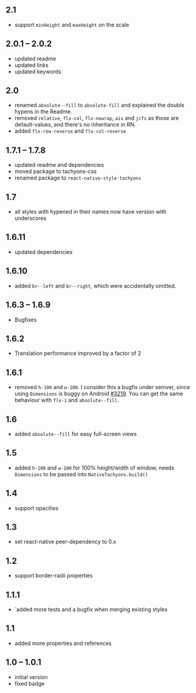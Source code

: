 ## 2.1
* support `minHeight` and `maxHeight` on the scale

## 2.0.1 – 2.0.2
* updated readme
* updated links
* updated keywords

## 2.0
* renamed `absolute--fill` to `absolute-fill` and explained the double hypens in the Readme.
* removed `relative`, `flx-col`, `flx-nowrap`, `ais` and `jcfs` as those are default-values, and there's no inheritance in RN.
* added `flx-row-reverse` and `flx-col-reverse`

## 1.7.1 – 1.7.8
* updated readme and dependencies
* moved package to tachyons-css
* renamed package to `react-native-style-tachyons`

## 1.7
* all styles with hypened in their names now have version with underscores

## 1.6.11
* updated dependencies

## 1.6.10
* added `br--left` and `br--right`, which were accidentally omitted.

## 1.6.3 – 1.6.9
* Bugfixes

## 1.6.2
* Translation performance improved by a factor of 2

## 1.6.1
* removed `h-100` and `w-100`. I consider this a bugfix under semver, since using `Dimensions` is buggy on Android [#3219](https://github.com/facebook/react-native/issues/3219). You can get the same behaviour with `flx-i` and `absolute--fill`.

## 1.6
* added `absolute--fill` for easy full-screen views

## 1.5
* added `h-100` and `w-100` for 100% height/width of window, needs `Dimensions` to be passed into `NativeTachyons.build()`

## 1.4
* support opacities

## 1.3
* set react-native peer-dependency to 0.x

## 1.2
* support border-radii properties

## 1.1.1
* `added more tests and a bugfix when merging existing styles

## 1.1
* added more properties and references

## 1.0 – 1.0.1
* initial version
* fixed badge
